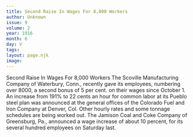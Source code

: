 ```yaml
---
title: Second Raise In Wages For 8,000 Workers
author: Unknown
issue: 9
volume: 2
year: 1916
month: 6
day: V
tags:
layout: page.njk
image:
---
```

Second Raise In Wages For 8,000 Workers       The Scoville Manufacturing Company of Waterbury, Conn., recently gave its employees, numbering over 8000, a second bonus of 5 per cent. on their wages since October 1.       An increase from 191% to 22 cents an hour for common labor at its Pueblo steel plan was announced at the general offices of the Colorado Fuel and Iron Company at Denver, Col. Other hourly rates and some tonnage schedules are being worked out.       The Jamison Coal and Coke Company of Greensburg, Pa., announced a wage increase of about 10 percent, for its several hundred employees on Saturday last.    
